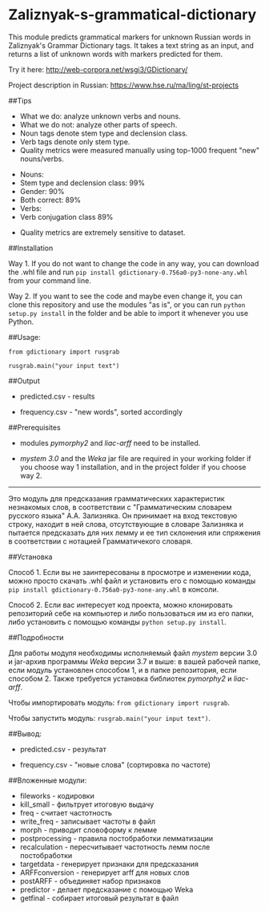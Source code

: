# Zaliznyak-s-grammatical-dictionary

This module predicts grammatical markers for unknown Russian words in Zaliznyak's Grammar Dictionary tags.
It takes a text string as an input, and returns a list of unknown words with markers predicted for them.

Try it here: http://web-corpora.net/wsgi3/GDictionary/

Project description in Russian: https://www.hse.ru/ma/ling/st-projects

##Tips

* What we do: analyze unknown verbs and nouns.
* What we do not: analyze other parts of speech.
* Noun tags denote stem type and declension class. 
* Verb tags denote only stem type.
* Quality metrics were measured manually using top-1000 frequent "new" nouns/verbs.
 - Nouns:
 - Stem type and declension class: 99%
 - Gender: 90%
 - Both correct: 89%
 - Verbs:
 - Verb conjugation class 89%
* Quality metrics are extremely sensitive to dataset. 

##Installation

Way 1. If you do not want to change the code in any way, you can download the .whl file and run ``pip install gdictionary-0.756a0-py3-none-any.whl`` from your command line.

Way 2. If you want to see the code and maybe even change it, you can clone this repository and use the modules "as is", or you can run ``python setup.py install`` in the folder and be able to import it whenever you use Python.

##Usage: 

`from gdictionary import rusgrab`

`rusgrab.main("your input text")`

##Output

* predicted.csv - results

* frequency.csv - "new words", sorted accordingly

##Prerequisites 

* modules *pymorphy2* and *liac-arff* need to be installed.

* *mystem 3.0* and the *Weka* jar file are required in your working folder if you choose way 1 installation, and in the project folder if you choose way 2.

----------------

Это модуль для предсказания грамматических характеристик незнакомых слов, в соответствии с "Грамматическим словарем русского языка" А.А. Зализняка. Он принимает на вход текстовую строку, находит в ней слова, отсутствующие в словаре Зализняка и пытается предсказать для них лемму и ее тип склонения или спряжения в соответствии с нотацией Грамматичекого словаря.

##Установка

Способ 1. Если вы не заинтересованы в просмотре и изменении кода, можно просто скачать .whl файл и установить его с помощью команды `pip install gdictionary-0.756a0-py3-none-any.whl` в консоли.

Способ 2. Если вас интересует код проекта, можно клонировать репозиторий себе на компьютер и либо пользоваться им из его папки, либо установить с помощью команды `python setup.py install`. 

##Подробности

Для работы модуля необходимы исполняемый файл *mystem* версии 3.0 и jar-архив программы *Weka* версии 3.7 и выше: в вашей рабочей папке, если модуль установлен способом 1, и в папке репозитория, если способом 2.
Также требуется установка библиотек *pymorphy2* и *liac-arff*.

Чтобы импортировать модуль: `from gdictionary import rusgrab`.

Чтобы запустить модуль: `rusgrab.main("your input text")`.

##Вывод:

* predicted.csv - результат

* frequency.csv - "новые слова" (сортировка по частоте)

##Вложенные модули:

* fileworks - кодировки
* kill_small - фильтрует итоговую выдачу
* freq - считает частотность
* write_freq - записывает частоты в файл
* morph - приводит словоформу к лемме
* postprocessing - правила постобработки лемматизации
* recalculation - пересчитывает частотность лемм после постобработки
* targetdata - генерирует признаки для предсказания
* ARFFconversion - генерирует arff для новых слов
* postARFF - объединяет набор признаков 
* predictor - делает предсказание с помощью Weka
* getfinal - собирает итоговый результат в файл

